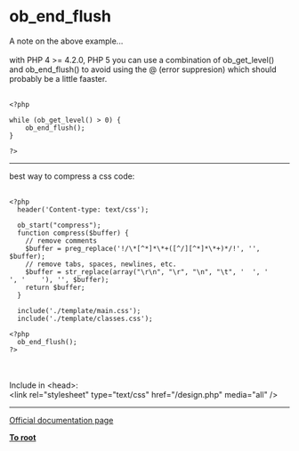 # ob_end_flush



A note on the above example...<br><br>with PHP 4 &gt;= 4.2.0, PHP 5 you can use a combination of ob_get_level() and ob_end_flush() to avoid using the @ (error suppresion) which should probably be a little faaster.<br><br>

```
<?php

while (ob_get_level() > 0) {
    ob_end_flush();
}

?>
```
  

---

best way to compress a css code:<br><br>

```
<?php
  header('Content-type: text/css');

  ob_start("compress");
  function compress($buffer) {
    // remove comments
    $buffer = preg_replace('!/\*[^*]*\*+([^/][^*]*\*+)*/!', '', $buffer);
    // remove tabs, spaces, newlines, etc.
    $buffer = str_replace(array("\r\n", "\r", "\n", "\t", '  ', '    ', '    '), '', $buffer);
    return $buffer;
  }

  include('./template/main.css');
  include('./template/classes.css');

<?php
  ob_end_flush();
?>
```
<br><br>Include in &lt;head&gt;:<br>&lt;link rel="stylesheet" type="text/css" href="/design.php" media="all" /&gt;  

---

[Official documentation page](https://www.php.net/manual/en/function.ob-end-flush.php)

**[To root](/README.md)**
